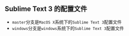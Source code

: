 ## Sublime Text 3 的配置文件

* `master`分支是`MacOS X`系统下的`Sublime Text 3`配置文件
* `windows`分支是`windows`系统下的`Sublime Text 3`配置文件